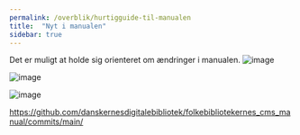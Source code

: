 ```yaml
---
permalink: /overblik/hurtigguide-til-manualen
title:  "Nyt i manualen"
sidebar: true
---
```

Det er muligt at holde sig orienteret om ændringer i manualen.
![image](https://github.com/danskernesdigitalebibliotek/folkebibliotekernes_cms_manual/assets/1641342/92b8f863-5370-4741-ab03-7da63d1aa346)

![image](https://github.com/danskernesdigitalebibliotek/folkebibliotekernes_cms_manual/assets/1641342/0242b2ff-6ac6-45b0-a20e-1b9130f49647)

![image](https://github.com/danskernesdigitalebibliotek/folkebibliotekernes_cms_manual/assets/1641342/be6ea359-749f-40b9-a51d-f4623312a59d)







https://github.com/danskernesdigitalebibliotek/folkebibliotekernes_cms_manual/commits/main/

